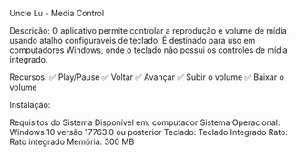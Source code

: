 Uncle Lu - Media Control

Descrição:
O aplicativo permite controlar a reprodução e volume de mídia usando atalho configuraveis de teclado.
É destinado para uso em computadores Windows, onde o teclado não possui os controles de mídia integrado.

Recursos: 
✅ Play/Pause 
✅ Voltar 
✅ Avançar 
✅ Subir o volume 
✅ Baixar o volume 

Instalação:



Requisitos do Sistema
Disponível em: computador
Sistema Operacional: Windows 10 versão 17763.0 ou posterior
Teclado: Teclado Integrado
Rato: Rato integrado
Memória: 300 MB

